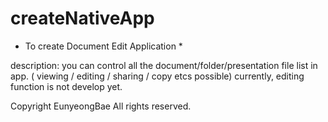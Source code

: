 # createNativeApp

* To create Document Edit Application *

description: you can control all the document/folder/presentation file list in app. 
             ( viewing / editing / sharing / copy etcs possible)
currently, editing function is not develop yet. 

Copyright EunyeongBae All rights reserved.
